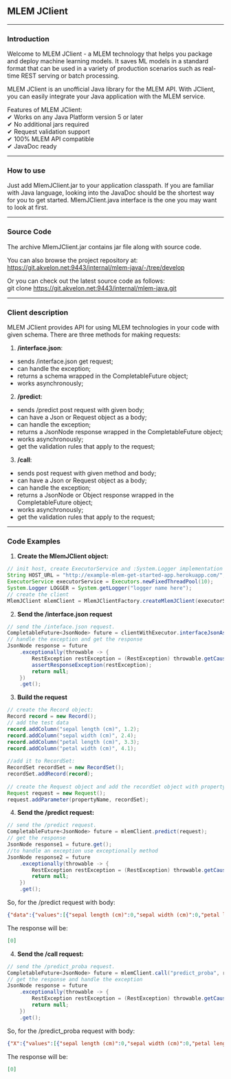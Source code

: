 ## MLEM JClient

---

### Introduction

Welcome to MLEM JClient - a MLEM technology that helps you package and deploy machine learning models.
It saves ML models in a standard format that can be used in a variety of production scenarios such as real-time REST
serving or batch processing.

MLEM JClient is an unofficial Java library for the MLEM API.
With JClient, you can easily integrate your Java application with the MLEM service.

Features of MLEM JClient:<br>
✔ Works on any Java Platform version 5 or later<br>
✔ No additional jars required<br>
✔ Request validation support<br>
✔ 100% MLEM API compatible<br>
✔ JavaDoc ready

---

### How to use

Just add MlemJClient.jar to your application classpath.
If you are familiar with Java language, looking into the JavaDoc should be the shortest way for you to get started.
MlemJClient.java interface is the one you may want to look at first.

---

### Source Code

The archive MlemJClient.jar contains jar file along with source code.

You can also browse the project repository at: <br>
https://git.akvelon.net:9443/internal/mlem-java/-/tree/develop

Or you can check out the latest source code as follows:<br>
git clone https://git.akvelon.net:9443/internal/mlem-java.git

---

### Client description

MLEM JClient provides API for using MLEM technologies in your code with given schema. There are three methods for
making requests: <br>
1) **/interface.json**:

- sends /interface.json get request;
- can handle the exception;
- returns a schema wrapped in the CompletableFuture object;
- works asynchronously;

2) **/predict**:

- sends /predict post request with given body;
- can have a Json or Request object as a body;
- can handle the exception;
- returns a JsonNode response wrapped in the CompletableFuture object;
- works asynchronously;
- get the validation rules that apply to the request;

3) **/call**:

- sends post request with given method and body;
- can have a Json or Request object as a body;
- can handle the exception;
- returns a JsonNode or Object response wrapped in the CompletableFuture object;
- works asynchronously;
- get the validation rules that apply to the request;

---

### Code Examples

1) **Create the MlemJClient object:**<br>

```java
// init host, create ExecutorService and :System.Logger implementation
String HOST_URL = "http://example-mlem-get-started-app.herokuapp.com/";
ExecutorService executorService = Executors.newFixedThreadPool(10);
System.Logger LOGGER = System.getLogger("logger name here");
// create the client
MlemJClient mlemClient = MlemJClientFactory.createMlemJClient(executorService,HOST_URL,LOGGER);
```

2) **Send the /interface.json request**
```java
// send the /inteface.json request.
CompletableFuture<JsonNode> future = clientWithExecutor.interfaceJsonAsync();
// handle the exception and get the response
JsonNode response = future
    .exceptionally(throwable -> {
        RestException restException = (RestException) throwable.getCause();
        assertResponseException(restException);
        return null;
    })
    .get();
```
        
3) **Build the request**

```java 
// create the Record object:
Record record = new Record();
// add the test data
record.addColumn("sepal length (cm)", 1.2);
record.addColumn("sepal width (cm)", 2.4);
record.addColumn("petal length (cm)", 3.3);
record.addColumn("petal width (cm)", 4.1);
   
//add it to RecordSet:
RecordSet recordSet = new RecordSet();
recordSet.addRecord(record);
 
// create the Request object and add the recordSet object with propertyName:
Request request = new Request();
request.addParameter(propertyName, recordSet);
 ```

4) **Send the /predict request:**

```java 
// send the /predict request.
CompletableFuture<JsonNode> future = mlemClient.predict(request);
// get the response
JsonNode response1 = future.get();
//to handle an exception use exceptionally method
JsonNode response2 = future
    .exceptionally(throwable -> {
        RestException restException = (RestException) throwable.getCause();
        return null;
    })
    .get();
```
So, for the /predict request with body:
```json
{"data":{"values":[{"sepal length (cm)":0,"sepal width (cm)":0,"petal length (cm)":0,"petal width (cm)":0}]}}
```
The response will be: 
```json 
[0]
```

4) **Send the /call request:**
```java 
// send the /predict_proba request.
CompletableFuture<JsonNode> future = mlemClient.call("predict_proba", request);
// get the response and handle the exception
JsonNode response = future
    .exceptionally(throwable -> {
        RestException restException = (RestException) throwable.getCause();
        return null;
    })
    .get();
```
So, for the /predict_proba request with body:
```json
{"X":{"values":[{"sepal length (cm)":0,"sepal width (cm)":0,"petal length (cm)":0,"petal width (cm)":0}]}}
```
The response will be:
```json 
[0]
```